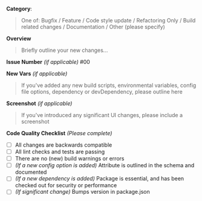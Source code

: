 <!--
Thank you for contributing to CodeTypo!
So that your PR can be handled effectively, please populate the following fields
-->

**Category**:

> One of: Bugfix / Feature / Code style update / Refactoring Only / Build
> related changes / Documentation / Other (please specify)

**Overview**

> Briefly outline your new changes...

**Issue Number** _(if applicable)_ #00

**New Vars** _(if applicable)_

> If you've added any new build scripts, environmental variables, config
> file options, dependency or devDependency, please outline here

**Screenshot** _(if applicable)_

> If you've introduced any significant UI changes, please include a
> screenshot

**Code Quality Checklist** _(Please complete)_

- [ ] All changes are backwards compatible
- [ ] All lint checks and tests are passing
- [ ] There are no (new) build warnings or errors
- [ ] _(If a new config option is added)_ Attribute is outlined in the
      schema and documented
- [ ] _(If a new dependency is added)_ Package is essential, and has been
      checked out for security or performance
- [ ] _(If significant change)_ Bumps version in package.json
